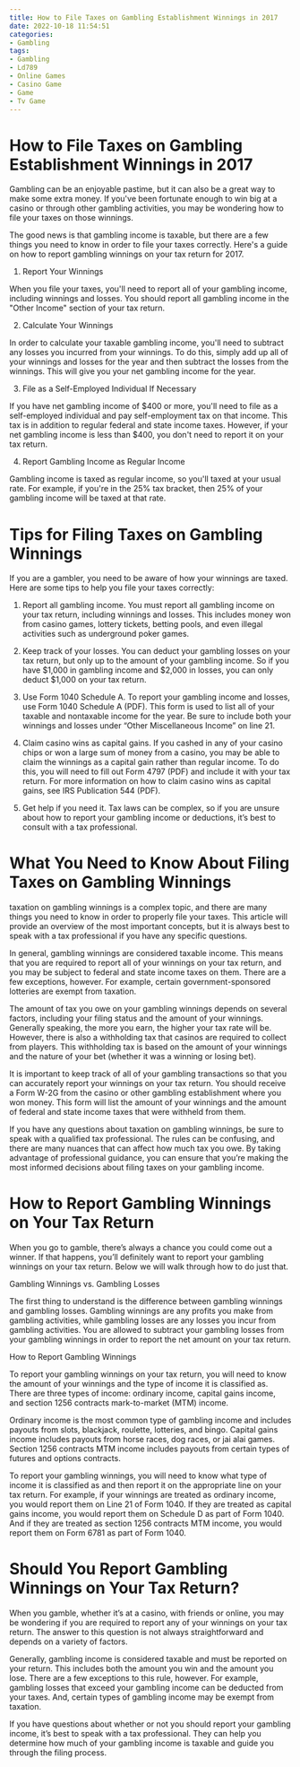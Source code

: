 ```yaml
---
title: How to File Taxes on Gambling Establishment Winnings in 2017 
date: 2022-10-18 11:54:51
categories:
- Gambling
tags:
- Gambling
- Ld789
- Online Games
- Casino Game
- Game
- Tv Game
---
```



#  How to File Taxes on Gambling Establishment Winnings in 2017 

Gambling can be an enjoyable pastime, but it can also be a great way to make some extra money. If you've been fortunate enough to win big at a casino or through other gambling activities, you may be wondering how to file your taxes on those winnings.

The good news is that gambling income is taxable, but there are a few things you need to know in order to file your taxes correctly. Here's a guide on how to report gambling winnings on your tax return for 2017.

1. Report Your Winnings

When you file your taxes, you'll need to report all of your gambling income, including winnings and losses. You should report all gambling income in the "Other Income" section of your tax return.

2. Calculate Your Winnings

In order to calculate your taxable gambling income, you'll need to subtract any losses you incurred from your winnings. To do this, simply add up all of your winnings and losses for the year and then subtract the losses from the winnings. This will give you your net gambling income for the year.

3. File as a Self-Employed Individual If Necessary

If you have net gambling income of $400 or more, you'll need to file as a self-employed individual and pay self-employment tax on that income. This tax is in addition to regular federal and state income taxes. However, if your net gambling income is less than $400, you don't need to report it on your tax return.

4. Report Gambling Income as Regular Income

Gambling income is taxed as regular income, so you'll taxed at your usual rate. For example, if you're in the 25% tax bracket, then 25% of your gambling income will be taxed at that rate.

#  Tips for Filing Taxes on Gambling Winnings 


If you are a gambler, you need to be aware of how your winnings are taxed. Here are some tips to help you file your taxes correctly:

1. Report all gambling income. You must report all gambling income on your tax return, including winnings and losses. This includes money won from casino games, lottery tickets, betting pools, and even illegal activities such as underground poker games.

2. Keep track of your losses. You can deduct your gambling losses on your tax return, but only up to the amount of your gambling income. So if you have $1,000 in gambling income and $2,000 in losses, you can only deduct $1,000 on your tax return.

3. Use Form 1040 Schedule A. To report your gambling income and losses, use Form 1040 Schedule A (PDF). This form is used to list all of your taxable and nontaxable income for the year. Be sure to include both your winnings and losses under “Other Miscellaneous Income” on line 21.

4. Claim casino wins as capital gains. If you cashed in any of your casino chips or won a large sum of money from a casino, you may be able to claim the winnings as a capital gain rather than regular income. To do this, you will need to fill out Form 4797 (PDF) and include it with your tax return. For more information on how to claim casino wins as capital gains, see IRS Publication 544 (PDF).

5. Get help if you need it. Tax laws can be complex, so if you are unsure about how to report your gambling income or deductions, it’s best to consult with a tax professional.

#  What You Need to Know About Filing Taxes on Gambling Winnings 

 taxation on gambling winnings is a complex topic, and there are many things you need to know in order to properly file your taxes. This article will provide an overview of the most important concepts, but it is always best to speak with a tax professional if you have any specific questions.

In general, gambling winnings are considered taxable income. This means that you are required to report all of your winnings on your tax return, and you may be subject to federal and state income taxes on them. There are a few exceptions, however. For example, certain government-sponsored lotteries are exempt from taxation.

The amount of tax you owe on your gambling winnings depends on several factors, including your filing status and the amount of your winnings. Generally speaking, the more you earn, the higher your tax rate will be. However, there is also a withholding tax that casinos are required to collect from players. This withholding tax is based on the amount of your winnings and the nature of your bet (whether it was a winning or losing bet).

It is important to keep track of all of your gambling transactions so that you can accurately report your winnings on your tax return. You should receive a Form W-2G from the casino or other gambling establishment where you won money. This form will list the amount of your winnings and the amount of federal and state income taxes that were withheld from them.

If you have any questions about taxation on gambling winnings, be sure to speak with a qualified tax professional. The rules can be confusing, and there are many nuances that can affect how much tax you owe. By taking advantage of professional guidance, you can ensure that you’re making the most informed decisions about filing taxes on your gambling income.

#  How to Report Gambling Winnings on Your Tax Return 

When you go to gamble, there’s always a chance you could come out a winner. If that happens, you’ll definitely want to report your gambling winnings on your tax return. Below we will walk through how to do just that.

Gambling Winnings vs. Gambling Losses

The first thing to understand is the difference between gambling winnings and gambling losses. Gambling winnings are any profits you make from gambling activities, while gambling losses are any losses you incur from gambling activities. You are allowed to subtract your gambling losses from your gambling winnings in order to report the net amount on your tax return.

How to Report Gambling Winnings

To report your gambling winnings on your tax return, you will need to know the amount of your winnings and the type of income it is classified as. There are three types of income: ordinary income, capital gains income, and section 1256 contracts mark-to-market (MTM) income.

Ordinary income is the most common type of gambling income and includes payouts from slots, blackjack, roulette, lotteries, and bingo. Capital gains income includes payouts from horse races, dog races, or jai alai games. Section 1256 contracts MTM income includes payouts from certain types of futures and options contracts.

To report your gambling winnings, you will need to know what type of income it is classified as and then report it on the appropriate line on your tax return. For example, if your winnings are treated as ordinary income, you would report them on Line 21 of Form 1040. If they are treated as capital gains income, you would report them on Schedule D as part of Form 1040. And if they are treated as section 1256 contracts MTM income, you would report them on Form 6781 as part of Form 1040.

#  Should You Report Gambling Winnings on Your Tax Return?

When you gamble, whether it’s at a casino, with friends or online, you may be wondering if you are required to report any of your winnings on your tax return. The answer to this question is not always straightforward and depends on a variety of factors.

Generally, gambling income is considered taxable and must be reported on your return. This includes both the amount you win and the amount you lose. There are a few exceptions to this rule, however. For example, gambling losses that exceed your gambling income can be deducted from your taxes. And, certain types of gambling income may be exempt from taxation.

If you have questions about whether or not you should report your gambling income, it’s best to speak with a tax professional. They can help you determine how much of your gambling income is taxable and guide you through the filing process.